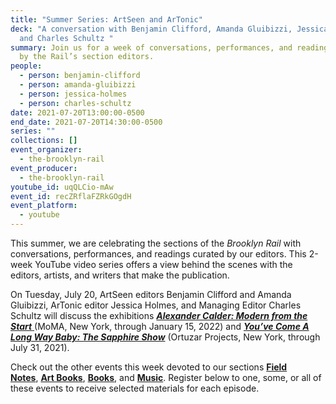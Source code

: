 ```yaml
---
title: "Summer Series: ArtSeen and ArTonic"
deck: "A conversation with Benjamin Clifford, Amanda Gluibizzi, Jessica Holmes,
  and Charles Schultz "
summary: Join us for a week of conversations, performances, and readings curated
  by the Rail’s section editors.
people:
  - person: benjamin-clifford
  - person: amanda-gluibizzi
  - person: jessica-holmes
  - person: charles-schultz
date: 2021-07-20T13:00:00-0500
end_date: 2021-07-20T14:30:00-0500
series: ""
collections: []
event_organizer:
  - the-brooklyn-rail
event_producer:
  - the-brooklyn-rail
youtube_id: uqQLCio-mAw
event_id: recZRflaFZRkGOgdH
event_platform:
  - youtube
---
```

This summer, we are celebrating the sections of the *Brooklyn Rail* with conversations, performances, and readings curated by our editors. This 2-week YouTube video series offers a view behind the scenes with the editors, artists, and writers that make the publication.

On Tuesday, July 20, ArtSeen editors Benjamin Clifford and Amanda Gluibizzi, ArTonic editor Jessica Holmes, and Managing Editor Charles Schultz will discuss the exhibitions *[**Alexander Calder: Modern from the Start** ](https://www.moma.org/calendar/exhibitions/5209)*(MoMA, New York, through January 15, 2022) and ***[You’ve Come A Long Way Baby: The Sapphire Show](https://www.ortuzarprojects.com/exhibitions/youve-come-a-long-way-baby-the-sapphire-show)*** (Ortuzar Projects, New York, through July 31, 2021).

Check out the other events this week devoted to our sections **[](https://brooklynrail.org/events/2021/07/20/summer-series-artseen-and-artonic/)[Field Notes](https://brooklynrail.org/events/2021/07/19/summer-series-field-notes/)**, **[Art Books](https://brooklynrail.org/events/2021/07/21/summer-series-art-books/)**, **[Books](https://brooklynrail.org/events/2021/07/22/summer-series-books/)**, and **[Music](https://brooklynrail.org/events/2021/07/23/summer-series-music/)**. Register below to one, some, or all of these events to receive selected materials for each episode.